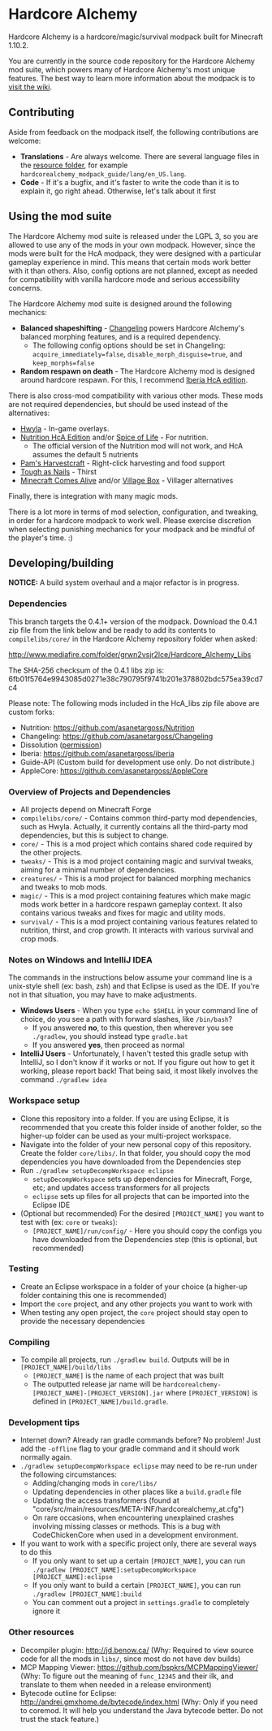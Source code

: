 # Hardcore Alchemy
Hardcore Alchemy is a hardcore/magic/survival modpack built for Minecraft 1.10.2.

You are currently in the source code repository for the Hardcore Alchemy mod suite, which powers many of Hardcore Alchemy's most unique features. The best way to learn more information about the modpack is to [visit the wiki](https://github.com/asanetargoss/HardcoreAlchemy/wiki).

## Contributing

Aside from feedback on the modpack itself, the following contributions are welcome:

- **Translations** - Are always welcome. There are several language files in the [resource folder](https://github.com/asanetargoss/HardcoreAlchemy/tree/master/src/main/resources/), for example `hardcorealchemy_modpack_guide/lang/en_US.lang`.
- **Code** - If it's a bugfix, and it's faster to write the code than it is to explain it, go right ahead. Otherwise, let's talk about it first

## Using the mod suite

The Hardcore Alchemy mod suite is released under the LGPL 3, so you are allowed to use any of the mods in your own modpack. However, since the mods were built for the HcA modpack, they were designed with a particular gameplay experience in mind. This means that certain mods work better with it than others. Also, config options are not planned, except as needed for compatibility with vanilla hardcore mode and serious accessibility concerns.

The Hardcore Alchemy mod suite is designed around the following mechanics:

* **Balanced shapeshifting** - [Changeling](https://github.com/asanetargoss/Changeling/releases) powers Hardcore Alchemy's balanced morphing features, and is a required dependency.
  * The following config options should be set in Changeling: `acquire_immediately=false`, `disable_morph_disguise=true`, and `keep_morphs=false`
* **Random respawn on death** - The Hardcore Alchemy mod is designed around hardcore respawn. For this, I recommend [Iberia HcA edition](https://github.com/asanetargoss/iberia/releases).

There is also cross-mod compatibility with various other mods. These mods are not required dependencies, but should be used instead of the alternatives:

* [Hwyla](https://www.curseforge.com/minecraft/mc-mods/hwyla) - In-game overlays.
* [Nutrition HcA Edition](https://github.com/asanetargoss/Nutrition/releases) and/or [Spice of Life](https://www.curseforge.com/minecraft/mc-mods/the-spice-of-life) - For nutrition.
  * The official version of the Nutrition mod will not work, and HcA assumes the default 5 nutrients
* [Pam's Harvestcraft](https://www.curseforge.com/minecraft/mc-mods/pams-harvestcraft) - Right-click harvesting and food support
* [Tough as Nails](https://www.curseforge.com/minecraft/mc-mods/tough-as-nails) - Thirst
* [Minecraft Comes Alive](https://www.minecraftforum.net/forums/mapping-and-modding-java-edition/minecraft-mods/1280154-mc-1-12-x-minecraft-comes-alive-v6-0-0-millions) and/or [Village Box](https://www.curseforge.com/minecraft/mc-mods/village-box) - Villager alternatives

Finally, there is integration with many magic mods.

There is a lot more in terms of mod selection, configuration, and tweaking, in order for a hardcore modpack to work well. Please exercise discretion when selecting punishing mechanics for your modpack and be mindful of the player's time. :)

## Developing/building

**NOTICE:** A build system overhaul and a major refactor is in progress.

### Dependencies

This branch targets the 0.4.1+ version of the modpack. Download the 0.4.1 zip file from the link below and be ready to add its contents to `compilelibs/core/` in the Hardcore Alchemy repository folder when asked:

http://www.mediafire.com/folder/grwn2vsjr2lce/Hardcore_Alchemy_Libs

The SHA-256 checksum of the 0.4.1 libs zip is: 6fb01f5764e9943085d0271e38c790795f9741b201e378802bdc575ea39cd7c4

Please note: The following mods included in the HcA_libs zip file above are custom forks:
* Nutrition: https://github.com/asanetargoss/Nutrition
* Changeling: https://github.com/asanetargoss/Changeling
* Dissolution ([permission](https://i.imgur.com/b7sN6lL.png))
* Iberia: https://github.com/asanetargoss/iberia
* Guide-API (Custom build for development use only. Do not distribute.)
* AppleCore: https://github.com/asanetargoss/AppleCore

### Overview of Projects and Dependencies

* All projects depend on Minecraft Forge
* `compilelibs/core/` - Contains common third-party mod dependencies, such as Hwyla. Actually, it currently contains all the third-party mod dependencies, but this is subject to change.
* `core/` - This is a mod project which contains shared code required by the other projects.
* `tweaks/` - This is a mod project containing magic and survival tweaks, aiming for a minimal number of dependencies.
* `creatures/` - This is a mod project for balanced morphing mechanics and tweaks to mob mods.
* `magic/` - This is a mod project containing features which make magic mods work better in a hardcore respawn gameplay context. It also contains various tweaks and fixes for magic and utility mods.
* `survival/` - This is a mod project containing various features related to nutrition, thirst, and crop growth. It interacts with various survival and crop mods.

### Notes on Windows and IntelliJ IDEA

The commands in the instructions below assume your command line is a unix-style shell (ex: bash, zsh) and that Eclipse is used as the IDE. If you're not in that situation, you may have to make adjustments.

* **Windows Users** - When you type `echo $SHELL` in your command line of choice, do you see a path with forward slashes, like `/bin/bash`?
    * If you answered **no**, to this question, then wherever you see `./gradlew`, you should instead type `gradle.bat`
    * If you answered **yes**, then proceed as normal
* **IntelliJ Users** - Unfortunately, I haven't tested this gradle setup with IntelliJ, so I don't know if it works or not. If you figure out how to get it working, please report back! That being said, it most likely involves the command `./gradlew idea`

### Workspace setup

* Clone this repository into a folder. If you are using Eclipse, it is recommended that you create this folder inside of another folder, so the higher-up folder can be used as your multi-project workspace.
* Navigate into the folder of your new personal copy of this repository. Create the folder `core/libs/`. In that folder, you should copy the mod dependencies you have downloaded from the Dependencies step
* Run `./gradlew setupDecompWorkspace eclipse`
    * `setupDecompWorkspace` sets up dependencies for Minecraft, Forge, etc; and updates access transformers for all projects
    * `eclipse` sets up files for all projects that can be imported into the Eclipse IDE
* (Optional but recommended) For the desired `[PROJECT_NAME]` you want to test with (ex: `core` or `tweaks`):
    * `[PROJECT_NAME]/run/config/` - Here you should copy the configs you have downloaded from the Dependencies step (this is optional, but recommended)

### Testing

* Create an Eclipse workspace in a folder of your choice (a higher-up folder containing this one is recommended)
* Import the `core` project, and any other projects you want to work with
* When testing any open project, the `core` project should stay open to provide the necessary dependencies

### Compiling

* To compile all projects, run `./gradlew build`. Outputs will be in `[PROJECT_NAME]/build/libs`
    * `[PROJECT_NAME]` is the name of each project that was built
    * The outputted release jar name will be `hardcorealchemy-[PROJECT_NAME]-[PROJECT_VERSION].jar` where `[PROJECT_VERSION]` is defined in `[PROJECT_NAME]/build.gradle`.

### Development tips

* Internet down? Already ran gradle commands before? No problem! Just add the `-offline` flag to your gradle command and it should work normally again.
* `./gradlew setupDecompWorkspace eclipse` may need to be re-run under the following circumstances:
    * Adding/changing mods in `core/libs/`
    * Updating dependencies in other places like a `build.gradle` file
    * Updating the access transformers (found at "core/src/main/resources/META-INF/hardcorealchemy_at.cfg") 
    * On rare occasions, when encountering unexplained crashes involving missing classes or methods. This is a bug with CodeChickenCore when used in a development environment.
* If you want to work with a specific project only, there are several ways to do this
    * If you only want to set up a certain `[PROJECT_NAME]`, you can run `./gradlew [PROJECT_NAME]:setupDecompWorkspace [PROJECT_NAME]:eclipse`
    * If you only want to build a certain `[PROJECT_NAME]`, you can run `./gradlew [PROJECT_NAME]:build`
    * You can comment out a project in `settings.gradle` to completely ignore it

### Other resources

* Decompiler plugin: http://jd.benow.ca/ (Why: Required to view source code for all the mods in `libs/`, since most do not have dev builds)
* MCP Mapping Viewer: https://github.com/bspkrs/MCPMappingViewer/ (Why: To figure out the meaning of `func_12345` and their ilk, and translate to them when needed in a release environment)
* Bytecode outline for Eclipse: http://andrei.gmxhome.de/bytecode/index.html (Why: Only if you need to coremod. It will help you understand the Java bytecode better. Do not trust the stack feature.)

